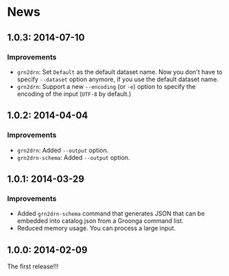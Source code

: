 # News

## 1.0.3: 2014-07-10

### Improvements

  * `grn2drn`: Set `Default` as the default dataset name. Now you don't have to specify `--dataset` option anymore, if you use the default dataset name.
  * `grn2drn`: Support a new `--encoding` (or `-e`) option to specify the encoding of the input (`UTF-8` by default.)

## 1.0.2: 2014-04-04

### Improvements

  * `grn2drn`: Added `--output` option.
  * `grn2drn-schema`: Added `--output` option.

## 1.0.1: 2014-03-29

### Improvements

  * Added `grn2drn-schema` command that generates JSON that can be
    embedded into catalog.json from a Groonga command list.
  * Reduced memory usage. You can process a large input.

## 1.0.0: 2014-02-09

The first release!!!
